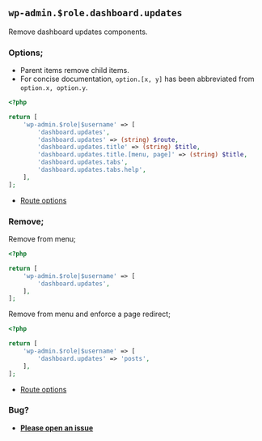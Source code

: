 ## `wp-admin.$role.dashboard.updates`

Remove dashboard updates components.

### Options;

- Parent items remove child items.
- For concise documentation, `option.[x, y]` has been abbreviated from `option.x, option.y`.

```php
<?php

return [
    'wp-admin.$role|$username' => [
        'dashboard.updates',
        'dashboard.updates' => (string) $route,
        'dashboard.updates.title' => (string) $title,
        'dashboard.updates.title.[menu, page]' => (string) $title,
        'dashboard.updates.tabs',
        'dashboard.updates.tabs.help',
    ],
];
```

- [Route options](../route-options.md)

### Remove;

Remove from menu;

```php
<?php

return [
    'wp-admin.$role|$username' => [
        'dashboard.updates',
    ],
];
```

Remove from menu and enforce a page redirect;

```php
<?php

return [
    'wp-admin.$role|$username' => [
        'dashboard.updates' => 'posts',
    ],
];
```

- [Route options](../route-options.md)

### Bug?

- **[Please open an issue](https://github.com/darrenjacoby/intervention/issues/new?title=[wp-admin.dashboard.updates]&labels=bug&assignees=darrenjacoby)**
